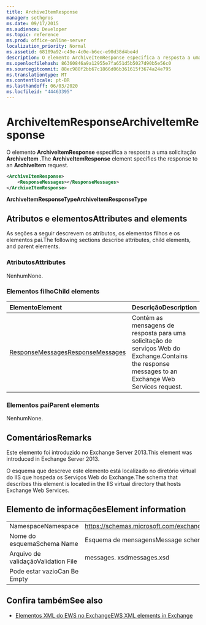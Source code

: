 ```yaml
---
title: ArchiveItemResponse
manager: sethgros
ms.date: 09/17/2015
ms.audience: Developer
ms.topic: reference
ms.prod: office-online-server
localization_priority: Normal
ms.assetid: 68109a92-c49e-4c0e-b6ec-e90d38d4be4d
description: O elemento ArchiveItemResponse especifica a resposta a uma solicitação ArchiveItem.
ms.openlocfilehash: 86360846a9a12955e7fa651d5b5027d90b5e56c0
ms.sourcegitcommit: 88ec988f2bb67c1866d06b361615f3674a24e795
ms.translationtype: MT
ms.contentlocale: pt-BR
ms.lasthandoff: 06/03/2020
ms.locfileid: "44463395"
---
```

# <a name="archiveitemresponse"></a><span data-ttu-id="0778b-103">ArchiveItemResponse</span><span class="sxs-lookup"><span data-stu-id="0778b-103">ArchiveItemResponse</span></span>

<span data-ttu-id="0778b-104">O elemento **ArchiveItemResponse** especifica a resposta a uma solicitação **ArchiveItem** .</span><span class="sxs-lookup"><span data-stu-id="0778b-104">The **ArchiveItemResponse** element specifies the response to an **ArchiveItem** request.</span></span> 
  
```XML
<ArchiveItemResponse>
    <ResponseMessages></ResponseMessages>
</ArchiveItemResponse>
```

 <span data-ttu-id="0778b-105">**ArchiveItemResponseType**</span><span class="sxs-lookup"><span data-stu-id="0778b-105">**ArchiveItemResponseType**</span></span>
## <a name="attributes-and-elements"></a><span data-ttu-id="0778b-106">Atributos e elementos</span><span class="sxs-lookup"><span data-stu-id="0778b-106">Attributes and elements</span></span>

<span data-ttu-id="0778b-107">As seções a seguir descrevem os atributos, os elementos filhos e os elementos pai.</span><span class="sxs-lookup"><span data-stu-id="0778b-107">The following sections describe attributes, child elements, and parent elements.</span></span>
  
### <a name="attributes"></a><span data-ttu-id="0778b-108">Atributos</span><span class="sxs-lookup"><span data-stu-id="0778b-108">Attributes</span></span>

<span data-ttu-id="0778b-109">Nenhum</span><span class="sxs-lookup"><span data-stu-id="0778b-109">None.</span></span>
  
### <a name="child-elements"></a><span data-ttu-id="0778b-110">Elementos filho</span><span class="sxs-lookup"><span data-stu-id="0778b-110">Child elements</span></span>

|<span data-ttu-id="0778b-111">**Elemento**</span><span class="sxs-lookup"><span data-stu-id="0778b-111">**Element**</span></span>|<span data-ttu-id="0778b-112">**Descrição**</span><span class="sxs-lookup"><span data-stu-id="0778b-112">**Description**</span></span>|
|:-----|:-----|
|[<span data-ttu-id="0778b-113">ResponseMessages</span><span class="sxs-lookup"><span data-stu-id="0778b-113">ResponseMessages</span></span>](responsemessages.md) <br/> |<span data-ttu-id="0778b-114">Contém as mensagens de resposta para uma solicitação de serviços Web do Exchange.</span><span class="sxs-lookup"><span data-stu-id="0778b-114">Contains the response messages to an Exchange Web Services request.</span></span>  <br/> |
   
### <a name="parent-elements"></a><span data-ttu-id="0778b-115">Elementos pai</span><span class="sxs-lookup"><span data-stu-id="0778b-115">Parent elements</span></span>

<span data-ttu-id="0778b-116">Nenhum</span><span class="sxs-lookup"><span data-stu-id="0778b-116">None.</span></span>
  
## <a name="remarks"></a><span data-ttu-id="0778b-117">Comentários</span><span class="sxs-lookup"><span data-stu-id="0778b-117">Remarks</span></span>

<span data-ttu-id="0778b-118">Este elemento foi introduzido no Exchange Server 2013.</span><span class="sxs-lookup"><span data-stu-id="0778b-118">This element was introduced in Exchange Server 2013.</span></span>
  
<span data-ttu-id="0778b-119">O esquema que descreve este elemento está localizado no diretório virtual do IIS que hospeda os Serviços Web do Exchange.</span><span class="sxs-lookup"><span data-stu-id="0778b-119">The schema that describes this element is located in the IIS virtual directory that hosts Exchange Web Services.</span></span>
  
## <a name="element-information"></a><span data-ttu-id="0778b-120">Elemento de informações</span><span class="sxs-lookup"><span data-stu-id="0778b-120">Element information</span></span>

|||
|:-----|:-----|
|<span data-ttu-id="0778b-121">Namespace</span><span class="sxs-lookup"><span data-stu-id="0778b-121">Namespace</span></span>  <br/> |https://schemas.microsoft.com/exchange/services/2006/messages  <br/> |
|<span data-ttu-id="0778b-122">Nome do esquema</span><span class="sxs-lookup"><span data-stu-id="0778b-122">Schema Name</span></span>  <br/> |<span data-ttu-id="0778b-123">Esquema de mensagens</span><span class="sxs-lookup"><span data-stu-id="0778b-123">Message schema</span></span>  <br/> |
|<span data-ttu-id="0778b-124">Arquivo de validação</span><span class="sxs-lookup"><span data-stu-id="0778b-124">Validation File</span></span>  <br/> |<span data-ttu-id="0778b-125">messages. xsd</span><span class="sxs-lookup"><span data-stu-id="0778b-125">messages.xsd</span></span>  <br/> |
|<span data-ttu-id="0778b-126">Pode estar vazio</span><span class="sxs-lookup"><span data-stu-id="0778b-126">Can Be Empty</span></span>  <br/> ||
   
## <a name="see-also"></a><span data-ttu-id="0778b-127">Confira também</span><span class="sxs-lookup"><span data-stu-id="0778b-127">See also</span></span>

- [<span data-ttu-id="0778b-128">Elementos XML do EWS no Exchange</span><span class="sxs-lookup"><span data-stu-id="0778b-128">EWS XML elements in Exchange</span></span>](ews-xml-elements-in-exchange.md)

